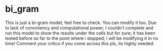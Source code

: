 # bi_gram
This is just a bi-gram model; feel free to check. You can modify it too.
Due to lack of conviniency and computational power; I couldn't complete and run this model to show the results under the cells but for sure; it has been tested before so far to the point where i stopped; i will be modifying it in no time! Comment your critics if you come across this pls, its highly needed.

